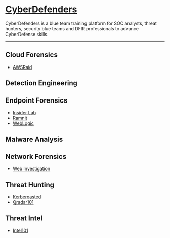 # [CyberDefenders](https://cyberdefenders.org/)

CyberDefenders is a blue team training platform for SOC analysts, threat hunters, security blue teams and DFIR professionals to advance CyberDefense skills.

---
<!-- - <a href="url">Sample</a> -->
## Cloud Forensics
- <a href="https://github.com/mmhgwyjs/cyberdefenders/blob/main/Cloud%20Forensics/AWSRaid.md">AWSRaid</a>

## Detection Engineering

## Endpoint Forensics
- <a href="https://github.com/mmhgwyjs/cyberdefenders/blob/main/Endpoint%20Forensics/Insider%20Lab.md">Insider Lab</a>
- <a href="https://github.com/mmhgwyjs/cyberdefenders/blob/main/Endpoint%20Forensics/Ramnit.md">Ramnit</a>
- <a href="https://github.com/mmhgwyjs/cyberdefenders/blob/main/Endpoint%20Forensics/WebLogic.md">WebLogic</a>

## Malware Analysis

## Network Forensics
- <a href="https://github.com/mmhgwyjs/cyberdefenders/blob/main/Network%20Forensics/Web%20Investigation.md">Web Investigation</a>

## Threat Hunting
- <a href="https://github.com/mmhgwyjs/cyberdefenders/blob/main/Threat%20Hunting/Kerberoasted.md">Kerberoasted</a>
- <a href="https://github.com/mmhgwyjs/cyberdefenders/blob/main/Threat%20Hunting/Qradar101.md">Qradar101</a>

## Threat Intel
- <a href="https://github.com/mmhgwyjs/cyberdefenders/blob/main/Threat%20Intel/Intel101.md">Intel101</a>










